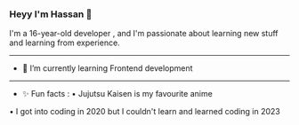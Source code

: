### Heyy I'm Hassan 👋
I'm a 16-year-old developer , and I'm passionate about learning new stuff and learning from experience.
_________________________________________________________
- 🌱 I’m currently learning Frontend development 
_________________________________________________________
-  ✨ Fun facts :
•	Jujutsu Kaisen is my favourite anime

•	I got into coding in 2020 but I couldn't learn and learned coding in 2023
